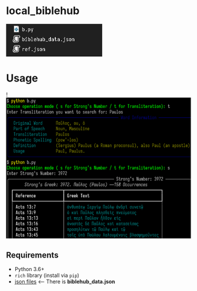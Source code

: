 # local_biblehub
![filesreq](https://github.com/NonPossum/local_biblehub/blob/main/explorer_7FKTR2gBjZ.png)
# Usage
!![localbiblehub](https://github.com/NonPossum/local_biblehub/blob/main/WindowsTerminal_2eRjnhuGd4.png)
## Requirements
- Python 3.6+
- `rich` library (install via `pip`)
- [json files](https://drive.google.com/file/d/1daxe8Tn2fetojxpsPCaQotwAGy8fCz7l/view?usp=sharing) <-- There is **biblehub_data.json**

